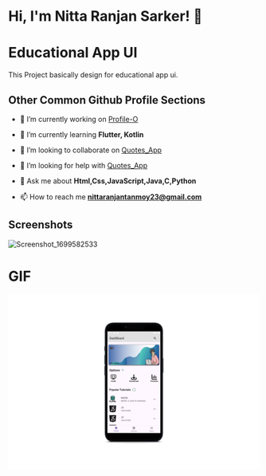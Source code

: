 # Hi, I'm Nitta Ranjan Sarker! 👋



# Educational App UI

This Project basically design for educational app ui.


## Other Common Github Profile Sections
- 🔭 I’m currently working on [Profile-O](https://github.com/nitta02/profile_app)

- 🌱 I’m currently learning **Flutter, Kotlin**

- 👯 I’m looking to collaborate on [Quotes_App](https://github.com/nitta02/Quotes_App)

- 🤝 I’m looking for help with [Quotes_App](https://github.com/nitta02/Quotes_App)

- 💬 Ask me about **Html,Css,JavaScript,Java,C,Python**

- 📫 How to reach me **nittaranjantanmoy23@gmail.com**


## Screenshots

![Screenshot_1699582533](https://github.com/nitta02/educational_app_UI/assets/110607962/cd23ae21-8646-423b-b746-5406339f801a)

# GIF

![Educational app UI](images/educational.png)



